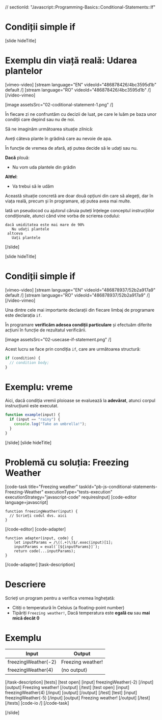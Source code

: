 // sectionId: "Javascript::Programming-Basics::Conditional-Statements::If"

# Condiții simple if
[slide hideTitle]
# Exemplu din viață reală: Udarea plantelor 

[vimeo-video]
[stream language="EN" videoId="486878426/4bc3595d1b" default /]
[stream language="RO" videoId="486878426/4bc3595d1b"  /]
[/video-vimeo]

[image assetsSrc="02-coditional-statement-1.png" /]

În fiecare zi ne confruntăm cu decizii de luat, pe care le luăm pe baza unor condiții care depind sau nu de noi.

Să ne imaginăm următoarea situație zilnică:

Aveți câteva plante în grădină care au nevoie de apa.

În funcție de vremea de afară, ați putea decide să le udați sau nu.

**Dacă** plouă:

* Nu vom uda plantele din grădin

**Altfel**:

* Va trebui să le udăm

Această situație concretă are doar două opțiuni din care să alegeți, dar în viața reală, precum și în programare, ați putea avea mai multe.

Iată un pseudocod cu ajutorul căruia puteți înțelege conceptul instrucțiilor condiționale, atunci când vine vorba de scrierea codului:

```
dacă umiditatea este mai mare de 90%
   Nu udați plantele
 altceva
   Uați plantele
```

[/slide]

[slide hideTitle]

# Condiții simple if

[vimeo-video]
[stream language="EN" videoId="486878937/52b2a917a9" default /]
[stream language="RO" videoId="486878937/52b2a917a9"  /]
[/video-vimeo]

Una dintre cele mai importante declarații din fiecare limbaj de programare este declarația `if`.

În programare **verificăm adesea condiții particulare** și efectuăm diferite acțiuni în funcție de rezultatul verificării.

[image assetsSrc="02-usecase-if-statement.png" /]

Acest lucru se face prin condiția `if`, care are următoarea structură:

```js
if (condition) {
  // condition body;
}
```
# Exemplu: vreme

Aici, dacă condiția vremii ploioase se evaluează la **adevărat**, atunci corpul instrucțiunii este executat.
```js
function example(input) {                               
  if (input == "rainy") {                                         
    console.log("Take an umbrella!");                  
  }
}
```
[/slide]
[slide hideTitle]

# Problemă cu soluția: Freezing Weather
[code-task title="Freezing weather" taskId="pb-js-conditional-statements-Freezing-Weather" executionType="tests-execution" executionStrategy="javascript-code" requiresInput]
[code-editor language=javascript]
```
function freezingWeather(input) {
  // Scrieți codul dvs. aici
}
```
[/code-editor]
[code-adapter]
```
function adapter(input, code) {
    let inputParams = /\((.+)\)$/.exec(input)[1];
    inputParams = eval(`[${inputParams}]`);
    return code(...inputParams);
}
```
[/code-adapter]
[task-description]

# Descriere
Scrieți un program pentru a verifica vremea înghețată:

* Citiți o temperatură în Celsius (a floating-point number)
* Tipăriți `Freezing weather!`, Dacă temperatura este **egală cu** sau **mai mică decât 0**

# Exemplu

| **Input** | **Output** |
| --- | --- |
| freezingWeather(-2) | Freezing weather! |
| freezingWeather(4) | (no output) |

[/task-description]
[tests]
[test open]
[input]
freezingWeather(-2)
[/input]
[output]
Freezing weather!
[/output]
[/test]
[test open]
[input]
freezingWeather(4)
[/input]
[output]
[/output]
[/test]
[test]
[input]
freezingWeather(-5)
[/input]
[output]
Freezing weather!
[/output]
[/test]
[/tests]
[code-io /]
[/code-task]

[/slide]
